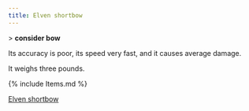 ```yaml
---
title: Elven shortbow
---
```


\> **consider bow**

Its accuracy is poor, its speed very fast, and it causes average damage.

It weighs three pounds.

{% include Items.md %}

[Elven shortbow](Category:_Missile_weapons "wikilink")
